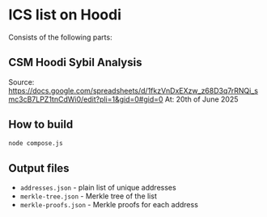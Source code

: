 # ICS list on Hoodi

Consists of the following parts:

## CSM Hoodi Sybil Analysis

Source: https://docs.google.com/spreadsheets/d/1fkzVnDxEXzw_z68D3q7rRNQi_smc3cB7LPZ1tnCdWi0/edit?pli=1&gid=0#gid=0
At: 20th of June 2025

## How to build

```bash
node compose.js
```

## Output files

- `addresses.json` - plain list of unique addresses
- `merkle-tree.json` - Merkle tree of the list
- `merkle-proofs.json` - Merkle proofs for each address

